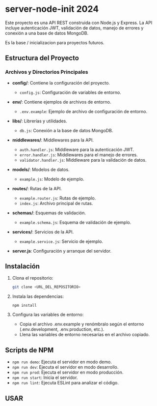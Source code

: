 # server-node-init  2024

Este proyecto es una API REST construida con Node.js y Express. La API incluye autenticación JWT, validación de datos, manejo de errores y conexión a una base de datos MongoDB.

Es la base / inicializacion para proyectos futuros.

## Estructura del Proyecto

### Archivos y Directorios Principales

- **config/**: Contiene la configuración del proyecto.

  - `config.js`: Configuración de variables de entorno.

- **env/**: Contiene ejemplos de archivos de entorno.

  - `.env.example`: Ejemplo de archivo de configuración de entorno.

- **libs/**: Librerías y utilidades.

  - `db.js`: Conexión a la base de datos MongoDB.

- **middlewares/**: Middlewares para la API.

  - `auth.handler.js`: Middleware para la autenticación JWT.
  - `error.handler.js`: Middlewares para el manejo de errores.
  - `validator.handler.js`: Middleware para la validación de datos.

- **models/**: Modelos de datos.

  - `example.js`: Modelo de ejemplo.

- **routes/**: Rutas de la API.

  - `example.router.js`: Rutas de ejemplo.
  - `index.js`: Archivo principal de rutas.

- **schemas/**: Esquemas de validación.

  - `example.schema.js`: Esquema de validación de ejemplo.

- **services/**: Servicios de la API.

  - `example.service.js`: Servicio de ejemplo.

- **server.js**: Configuración y arranque del servidor.

## Instalación

1. Clona el repositorio:

   ```sh
   git clone <URL_DEL_REPOSITORIO>
   

   ```

2. Instala las dependencias:

   ```
   npm install
   ```

3. Configura las variables de entorno:

   - Copia el archivo .env.example y renómbralo según el entorno (.env.development, .env.production, etc.).
   - Llena las variables de entorno necesarias en el archivo copiado.

## Scripts de NPM

- `npm run demo`: Ejecuta el servidor en modo demo.
- `npm run dev`: Ejecuta el servidor en modo desarrollo.
- `npm run prod`: Ejecuta el servidor en modo producción.
- `npm run start`: Inicia el servidor.
- `npm run lint`: Ejecuta ESLint para analizar el código.

## USAR
